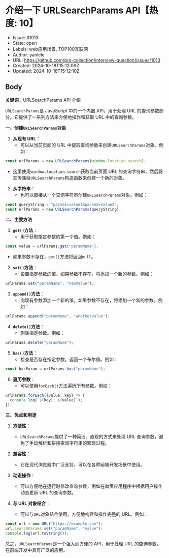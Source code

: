 # 介绍一下 URLSearchParams API【热度: 10】

- Issue: #1013
- State: open
- Labels: web应用场景, TOP100互联网
- Author: yanlele
- URL: https://github.com/pro-collection/interview-question/issues/1013
- Created: 2024-10-18T15:12:09Z
- Updated: 2024-10-18T15:12:10Z

## Body

**关键词**：URLSearchParams API 介绍

`URLSearchParams`是 JavaScript 中的一个内置 API，用于处理 URL 的查询参数部分。它提供了一系列方法来方便地操作和获取 URL 中的查询参数。

**一、创建`URLSearchParams`对象**

1. **从现有 URL**：
   - 可以从当前页面的 URL 中提取查询参数来创建`URLSearchParams`对象。例如：

```javascript
const urlParams = new URLSearchParams(window.location.search);
```

- 这里使用`window.location.search`获取当前页面 URL 的查询字符串，然后将其传递给`URLSearchParams`构造函数来创建一个新的对象。

2. **从字符串**：
   - 也可以直接从一个查询字符串创建`URLSearchParams`对象。例如：

```javascript
const queryString = "param1=value1&param2=value2";
const urlParams = new URLSearchParams(queryString);
```

**二、主要方法**

1. **`get()`方法**：
   - 用于获取指定参数的第一个值。例如：

```javascript
const value = urlParams.get("paramName");
```

- 如果参数不存在，`get()`方法将返回`null`。

2. **`set()`方法**：
   - 设置指定参数的值。如果参数不存在，将添加一个新的参数。例如：

```javascript
urlParams.set("paramName", "newValue");
```

3. **`append()`方法**：
   - 向现有参数添加一个新的值。如果参数不存在，将添加一个新的参数。例如：

```javascript
urlParams.append("paramName", "anotherValue");
```

4. **`delete()`方法**：
   - 删除指定参数。例如：

```javascript
urlParams.delete("paramName");
```

5. **`has()`方法**：
   - 检查是否存在指定参数。返回一个布尔值。例如：

```javascript
const hasParam = urlParams.has("paramName");
```

6. **遍历参数**：
   - 可以使用`forEach()`方法遍历所有参数。例如：

```javascript
urlParams.forEach((value, key) => {
  console.log(`${key}: ${value}`);
});
```

**三、优点和用途**

1. **方便性**：

   - `URLSearchParams`提供了一种简洁、直观的方式来处理 URL 查询参数，避免了手动解析和拼接查询字符串的繁琐过程。

2. **兼容性**：

   - 它在现代浏览器中广泛支持，可以在各种前端开发场景中使用。

3. **动态操作**：

   - 可以方便地在运行时修改查询参数，例如在单页应用程序中根据用户操作动态更新 URL 的查询参数。

4. **与 URL 对象结合**：
   - 可以与`URL`对象结合使用，方便地构建和操作完整的 URL。例如：

```javascript
const url = new URL("https://example.com");
url.searchParams.set("paramName", "value");
console.log(url.toString());
```

总之，`URLSearchParams`是一个强大而方便的 API，用于处理 URL 的查询参数，在前端开发中具有广泛的应用。

